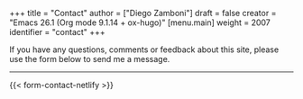 +++
title = "Contact"
author = ["Diego Zamboni"]
draft = false
creator = "Emacs 26.1 (Org mode 9.1.14 + ox-hugo)"
[menu.main]
  weight = 2007
  identifier = "contact"
+++

If you have any questions, comments or feedback about this site, please use the form below to send me a message.

----

{{< form-contact-netlify >}}
